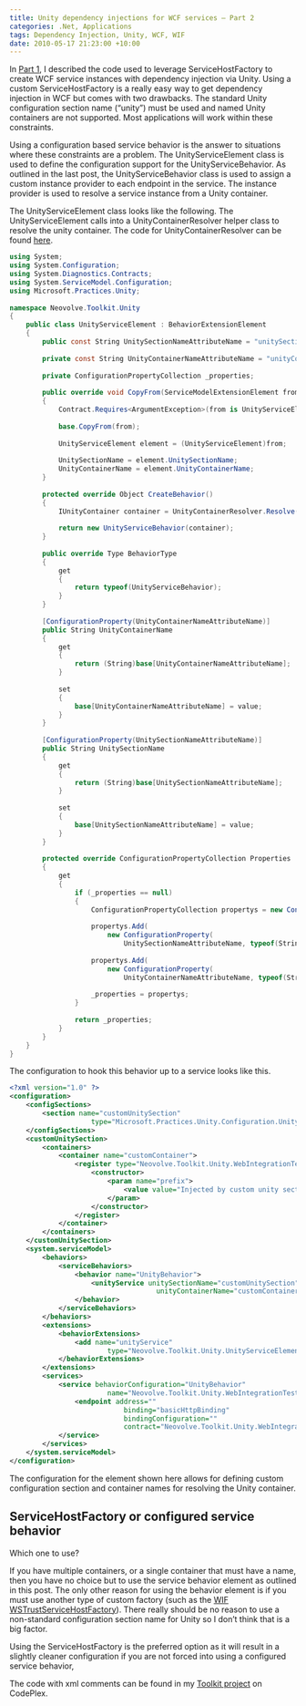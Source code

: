 ```yaml
---
title: Unity dependency injections for WCF services – Part 2
categories: .Net, Applications
tags: Dependency Injection, Unity, WCF, WIF
date: 2010-05-17 21:23:00 +10:00
---
```


In [Part 1][0], I described the code used to leverage ServiceHostFactory to create WCF service instances with dependency injection via Unity. Using a custom ServiceHostFactory is a really easy way to get dependency injection in WCF but comes with two drawbacks. The standard Unity configuration section name (“unity”) must be used and named Unity containers are not supported. Most applications will work within these constraints. 

Using a configuration based service behavior is the answer to situations where these constraints are a problem. The UnityServiceElement class is used to define the configuration support for the UnityServiceBehavior. As outlined in the last post, the UnityServiceBehavior class is used to assign a custom instance provider to each endpoint in the service. The instance provider is used to resolve a service instance from a Unity container.

<!--more-->

The UnityServiceElement class looks like the following. The UnityServiceElement calls into a UnityContainerResolver helper class to resolve the unity container. The code for UnityContainerResolver can be found [here][1].

```csharp
using System; 
using System.Configuration;
using System.Diagnostics.Contracts;
using System.ServiceModel.Configuration;
using Microsoft.Practices.Unity;
    
namespace Neovolve.Toolkit.Unity
{
    public class UnityServiceElement : BehaviorExtensionElement
    {
        public const String UnitySectionNameAttributeName = "unitySectionName";
    
        private const String UnityContainerNameAttributeName = "unityContainerName";
    
        private ConfigurationPropertyCollection _properties;
    
        public override void CopyFrom(ServiceModelExtensionElement from)
        {
            Contract.Requires<ArgumentException>(from is UnityServiceElement, "The from parameter is not of type UnityServiceElement.");
    
            base.CopyFrom(from);
    
            UnityServiceElement element = (UnityServiceElement)from;
    
            UnitySectionName = element.UnitySectionName;
            UnityContainerName = element.UnityContainerName;
        }
    
        protected override Object CreateBehavior()
        {
            IUnityContainer container = UnityContainerResolver.Resolve(null, UnitySectionName, UnityContainerName);
    
            return new UnityServiceBehavior(container);
        }
    
        public override Type BehaviorType
        {
            get
            {
                return typeof(UnityServiceBehavior);
            }
        }
    
        [ConfigurationProperty(UnityContainerNameAttributeName)]
        public String UnityContainerName
        {
            get
            {
                return (String)base[UnityContainerNameAttributeName];
            }
    
            set
            {
                base[UnityContainerNameAttributeName] = value;
            }
        }
    
        [ConfigurationProperty(UnitySectionNameAttributeName)]
        public String UnitySectionName
        {
            get
            {
                return (String)base[UnitySectionNameAttributeName];
            }
    
            set
            {
                base[UnitySectionNameAttributeName] = value;
            }
        }
    
        protected override ConfigurationPropertyCollection Properties
        {
            get
            {
                if (_properties == null)
                {
                    ConfigurationPropertyCollection propertys = new ConfigurationPropertyCollection();
    
                    propertys.Add(
                        new ConfigurationProperty(
                            UnitySectionNameAttributeName, typeof(String), String.Empty, null, null, ConfigurationPropertyOptions.None));
    
                    propertys.Add(
                        new ConfigurationProperty(
                            UnityContainerNameAttributeName, typeof(String), String.Empty, null, null, ConfigurationPropertyOptions.None));
    
                    _properties = propertys;
                }
    
                return _properties;
            }
        }
    }
}
```

The configuration to hook this behavior up to a service looks like this.

```xml
<?xml version="1.0" ?>
<configuration>
    <configSections>
        <section name="customUnitySection"
                    type="Microsoft.Practices.Unity.Configuration.UnityConfigurationSection, Microsoft.Practices.Unity.Configuration"/>
    </configSections>
    <customUnitySection>
        <containers>
            <container name="customContainer">
                <register type="Neovolve.Toolkit.Unity.WebIntegrationTests.TestService, Neovolve.Toolkit.Unity.WebIntegrationTests">
                    <constructor>
                        <param name="prefix">
                            <value value="Injected by custom unity section and container"/>
                        </param>
                    </constructor>
                </register>
            </container>
        </containers>
    </customUnitySection>
    <system.serviceModel>
        <behaviors>
            <serviceBehaviors>
                <behavior name="UnityBehavior">
                    <unityService unitySectionName="customUnitySection"
                                    unityContainerName="customContainer"/>
                </behavior>
            </serviceBehaviors>
        </behaviors>
        <extensions>
            <behaviorExtensions>
                <add name="unityService"
                        type="Neovolve.Toolkit.Unity.UnityServiceElement, Neovolve.Toolkit.Unity, Version=1.0.0.0, Culture=neutral, PublicKeyToken=911824a9aa319cb2"/>
            </behaviorExtensions>
        </extensions>
        <services>
            <service behaviorConfiguration="UnityBehavior"
                        name="Neovolve.Toolkit.Unity.WebIntegrationTests.TestService">
                <endpoint address=""
                            binding="basicHttpBinding"
                            bindingConfiguration=""
                            contract="Neovolve.Toolkit.Unity.WebIntegrationTests.ITestService"/>
            </service>
        </services>
    </system.serviceModel>
</configuration>
```

The configuration for the element shown here allows for defining custom configuration section and container names for resolving the Unity container.

## ServiceHostFactory or configured service behavior

Which one to use?

If you have multiple containers, or a single container that must have a name, then you have no choice but to use the service behavior element as outlined in this post. The only other reason for using the behavior element is if you must use another type of custom factory (such as the [WIF WSTrustServiceHostFactory][2]). There really should be no reason to use a non-standard configuration section name for Unity so I don’t think that is a big factor.

Using the ServiceHostFactory is the preferred option as it will result in a slightly cleaner configuration if you are not forced into using a configured service behavior,

The code with xml comments can be found in my [Toolkit project][3] on CodePlex.

[0]: /2010/05/15/unity-dependency-injection-for-wcf-services-e28093-part-1/
[1]: http://neovolve.codeplex.com/SourceControl/changeset/view/58851#1195163
[2]: http://msdn.microsoft.com/en-us/library/microsoft.identitymodel.protocols.wstrust.wstrustservicehostfactory.aspx
[3]: http://neovolve.codeplex.com/SourceControl/changeset/view/58851#1216930
